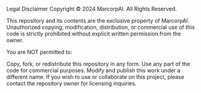 Legal Disclaimer
Copyright © 2024 MarcorpAI. All Rights Reserved.

This repository and its contents are the exclusive property of MarcorpAI. Unauthorized copying, modification, distribution, or commercial use of this code is strictly prohibited without explicit written permission from the owner.

You are NOT permitted to:

Copy, fork, or redistribute this repository in any form.
Use any part of the code for commercial purposes.
Modify and publish this work under a different name.
If you wish to use or collaborate on this project, please contact the repository owner for licensing inquiries.
